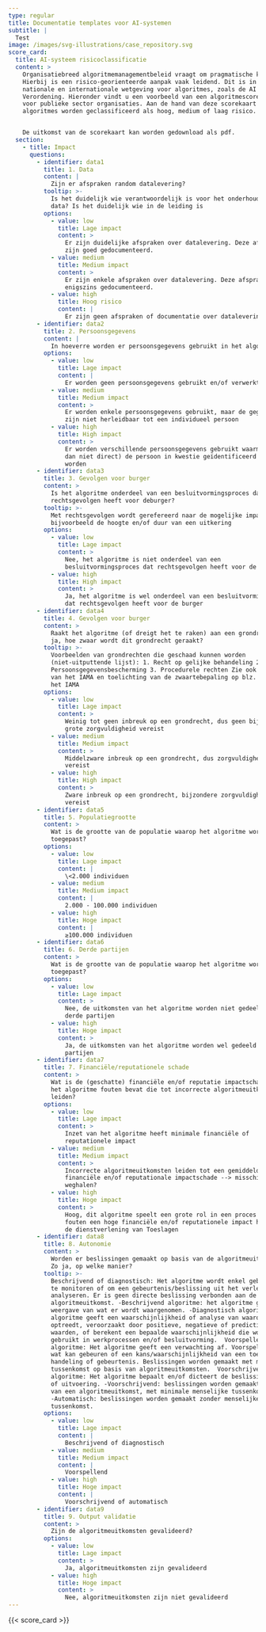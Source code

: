 ```yaml
---
type: regular
title: Documentatie templates voor AI-systemen
subtitle: |
  Test
image: /images/svg-illustrations/case_repository.svg
score_card:
  title: AI-systeem risicoclassificatie
  content: >
    Organisatiebreed algoritmemanagementbeleid vraagt om pragmatische kaders.
    Hierbij is een risico-georienteerde aanpak vaak leidend. Dit is in lijn met
    nationale en internationale wetgeving voor algoritmes, zoals de AI
    Verordening. Hieronder vindt u een voorbeeld van een algoritmescorekaart
    voor publieke sector organisaties. Aan de hand van deze scorekaart kunnen
    algoritmes worden geclassificeerd als hoog, medium of laag risico.


    De uitkomst van de scorekaart kan worden gedownload als pdf.
  section:
    - title: Impact
      questions:
        - identifier: data1
          title: 1. Data
          content: |
            Zijn er afspraken random datalevering?
          tooltip: >-
            Is het duidelijk wie verantwoordelijk is voor het onderhouden van de
            data? Is het duidelijk wie in de leiding is
          options:
            - value: low
              title: Lage impact
              content: >
                Er zijn duidelijke afspraken over datalevering. Deze afspraken
                zijn goed gedocumenteerd.
            - value: medium
              title: Medium impact
              content: >
                Er zijn enkele afspraken over datalevering. Deze afspraken zijn
                enigszins gedocumenteerd.
            - value: high
              title: Hoog risico
              content: |
                Er zijn geen afspraken of documentatie over datalevering.
        - identifier: data2
          title: 2. Persoonsgegevens
          content: |
            In hoeverre worden er persoonsgegevens gebruikt in het algoritme?
          options:
            - value: low
              title: Lage impact
              content: |
                Er worden geen persoonsgegevens gebruikt en/of verwerkt
            - value: medium
              title: Medium impact
              content: >
                Er worden enkele persoonsgegevens gebruikt, maar de gegevens
                zijn niet herleidbaar tot een individueel persoon
            - value: high
              title: High impact
              content: >
                Er worden verschillende persoonsgegevens gebruikt waarmee (al
                dan niet direct) de persoon in kwestie geïdentificeerd kan
                worden
        - identifier: data3
          title: 3. Gevolgen voor burger
          content: >
            Is het algoritme onderdeel van een besluitvormingsproces dat
            rechtsgevolgen heeft voor deburger?
          tooltip: >-
            Met rechtsgevolgen wordt gerefereerd naar de mogelijke impact op
            bijvoorbeeld de hoogte en/of duur van een uitkering
          options:
            - value: low
              title: Lage impact
              content: >
                Nee, het algoritme is niet onderdeel van een
                besluitvormingsproces dat rechtsgevolgen heeft voor de burger
            - value: high
              title: High impact
              content: >
                Ja, het algoritme is wel onderdeel van een besluitvormingsproces
                dat rechtsgevolgen heeft voor de burger
        - identifier: data4
          title: 4. Gevolgen voor burger
          content: >
            Raakt het algoritme (of dreigt het te raken) aan een grondrecht? Zo
            ja, hoe zwaar wordt dit grondrecht geraakt?
          tooltip: >-
            Voorbeelden van grondrechten die geschaad kunnen worden
            (niet-uitputtende lijst): 1. Recht op gelijke behandeling 2.
            Persoonsgegevensbescherming 3. Procedurele rechten Zie ook blz. 71
            van het IAMA en toelichting van de zwaartebepaling op blz. 72 van
            het IAMA
          options:
            - value: low
              title: Lage impact
              content: >
                Weinig tot geen inbreuk op een grondrecht, dus geen bijzonder
                grote zorgvuldigheid vereist
            - value: medium
              title: Medium impact
              content: >
                Middelzware inbreuk op een grondrecht, dus zorgvuldigheid
                vereist
            - value: high
              title: High impact
              content: >
                Zware inbreuk op een grondrecht, bijzondere zorgvuldigheid
                vereist
        - identifier: data5
          title: 5. Populatiegrootte
          content: >
            Wat is de grootte van de populatie waarop het algoritme wordt
            toegepast?
          options:
            - value: low
              title: Lage impact
              content: |
                \<2.000 individuen
            - value: medium
              title: Medium impact
              content: |
                2.000 - 100.000 individuen
            - value: high
              title: Hoge impact
              content: |
                ≥100.000 individuen
        - identifier: data6
          title: 6. Derde partijen
          content: >
            Wat is de grootte van de populatie waarop het algoritme wordt
            toegepast?
          options:
            - value: low
              title: Lage impact
              content: >
                Nee, de uitkomsten van het algoritme worden niet gedeeld met
                derde partijen
            - value: high
              title: Hoge impact
              content: >
                Ja, de uitkomsten van het algoritme worden wel gedeeld met derde
                partijen
        - identifier: data7
          title: 7. Financiële/reputationele schade
          content: >
            Wat is de (geschatte) financiële en/of reputatie impactschade als
            het algoritme fouten bevat die tot incorrecte algoritmeuitkomsten
            leiden?
          options:
            - value: low
              title: Lage impact
              content: >
                Inzet van het algoritme heeft minimale financiële of
                reputationele impact
            - value: medium
              title: Medium impact
              content: >
                Incorrecte algoritmeuitkomsten leiden tot een gemiddelde
                financiële en/of reputationale impactschade --> misschien
                weghalen?
            - value: high
              title: Hoge impact
              content: >
                Hoog, dit algoritme speelt een grote rol in een proces waarbij
                fouten een hoge financiële en/of reputationele impact hebben op
                de dienstverlening van Toeslagen
        - identifier: data8
          title: 8. Autonomie
          content: >
            Worden er beslissingen gemaakt op basis van de algoritmeuitkomsten?
            Zo ja, op welke manier?
          tooltip: >-
            Beschrijvend of diagnostisch: Het algoritme wordt enkel gebruikt om
            te monitoren of om een gebeurtenis/beslissing uit het verleden te
            analyseren. Er is geen directe beslissing verbonden aan de
            algoritmeuitkomst. -Beschrijvend algoritme: het algoritme geeft een
            weergave van wat er wordt waargenomen. -Diagnostisch algoritme: het
            algoritme geeft een waarschijnlijkheid of analyse van waarom iets
            optreedt, veroorzaakt door positieve, negatieve of predictieve
            waarden, of berekent een bepaalde waarschijnlijkheid die wordt
            gebruikt in werkprocessen en/of besluitvorming.  Voorspellend
            algoritme: Het algoritme geeft een verwachting af. Voorspelling van
            wat kan gebeuren of een kans/waarschijnlijkheid van een toekomstige
            handeling of gebeurtenis. Beslissingen worden gemaakt met menselijke
            tussenkomst op basis van algoritmeuitkomsten.  Voorschrijvend
            algoritme: Het algoritme bepaalt en/of dicteert de beslissing/actie
            of uitvoering. -Voorschrijvend: beslissingen worden gemaakt op basis
            van een algoritmeuitkomst, met minimale menselijke tussenkomst.
            -Automatisch: beslissingen worden gemaakt zonder menselijke
            tussenkomst.
          options:
            - value: low
              title: Lage impact
              content: |
                Beschrijvend of diagnostisch
            - value: medium
              title: Medium impact
              content: |
                Voorspellend
            - value: high
              title: Hoge impact
              content: |
                Voorschrijvend of automatisch
        - identifier: data9
          title: 9. Output validatie
          content: >
            Zijn de algoritmeuitkomsten gevalideerd?
          options:
            - value: low
              title: Lage impact
              content: >
                Ja, algoritmeuitkomsten zijn gevalideerd
            - value: high
              title: Hoge impact
              content: >
                Nee, algoritmeuitkomsten zijn niet gevalideerd
---
```


{{< score_card >}}
